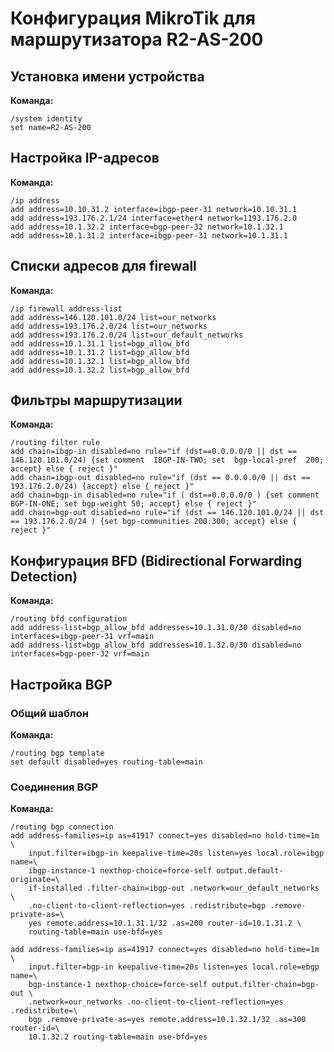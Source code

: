 # Конфигурация MikroTik для маршрутизатора R2-AS-200

## Установка имени устройства

**Команда:**  
```shell
/system identity
set name=R2-AS-200
```

## Настройка IP-адресов

**Команда:**  
```shell
/ip address
add address=10.10.31.2 interface=ibgp-peer-31 network=10.10.31.1
add address=193.176.2.1/24 interface=ether4 network=1193.176.2.0
add address=10.1.32.2 interface=bgp-peer-32 network=10.1.32.1
add address=10.1.31.2 interface=ibgp-peer-31 network=10.1.31.1
```

## Списки адресов для firewall

**Команда:**  
```shell
/ip firewall address-list
add address=146.120.101.0/24 list=our_networks
add address=193.176.2.0/24 list=our_networks
add address=193.176.2.0/24 list=our_default_networks
add address=10.1.31.1 list=bgp_allow_bfd
add address=10.1.31.2 list=bgp_allow_bfd
add address=10.1.32.1 list=bgp_allow_bfd
add address=10.1.32.2 list=bgp_allow_bfd
```

## Фильтры маршрутизации

**Команда:**  
```shell
/routing filter rule
add chain=ibgp-in disabled=no rule="if (dst==0.0.0.0/0 || dst == 146.120.101.0/24) {set comment  IBGP-IN-TWO; set  bgp-local-pref  200; accept} else { reject }"
add chain=ibgp-out disabled=no rule="if (dst == 0.0.0.0/0 || dst == 193.176.2.0/24) {accept} else { reject }"
add chain=bgp-in disabled=no rule="if ( dst==0.0.0.0/0 ) {set comment  BGP-IN-ONE; set bgp-weight 50; accept} else { reject }"
add chain=bgp-out disabled=no rule="if (dst == 146.120.101.0/24 || dst == 193.176.2.0/24 ) {set bgp-communities 200:300; accept} else { reject }"
```

## Конфигурация BFD (Bidirectional Forwarding Detection)

**Команда:**  
```shell
/routing bfd configuration
add address-list=bgp_allow_bfd addresses=10.1.31.0/30 disabled=no interfaces=ibgp-peer-31 vrf=main
add address-list=bgp_allow_bfd addresses=10.1.32.0/30 disabled=no interfaces=bgp-peer-32 vrf=main
```

## Настройка BGP
### Общий шаблон

**Команда:**  
```shell
/routing bgp template
set default disabled=yes routing-table=main
```

### Соединения BGP

**Команда:**  
```shell
/routing bgp connection
add address-families=ip as=41917 connect=yes disabled=no hold-time=1m \
    input.filter=ibgp-in keepalive-time=20s listen=yes local.role=ibgp name=\
    ibgp-instance-1 nexthop-choice=force-self output.default-originate=\
    if-installed .filter-chain=ibgp-out .network=our_default_networks \
    .no-client-to-client-reflection=yes .redistribute=bgp .remove-private-as=\
    yes remote.address=10.1.31.1/32 .as=200 router-id=10.1.31.2 \
    routing-table=main use-bfd=yes

add address-families=ip as=41917 connect=yes disabled=no hold-time=1m \
    input.filter=bgp-in keepalive-time=20s listen=yes local.role=ebgp name=\
    bgp-instance-1 nexthop-choice=force-self output.filter-chain=bgp-out \
    .network=our_networks .no-client-to-client-reflection=yes .redistribute=\
    bgp .remove-private-as=yes remote.address=10.1.32.1/32 .as=300 router-id=\
    10.1.32.2 routing-table=main use-bfd=yes
```

